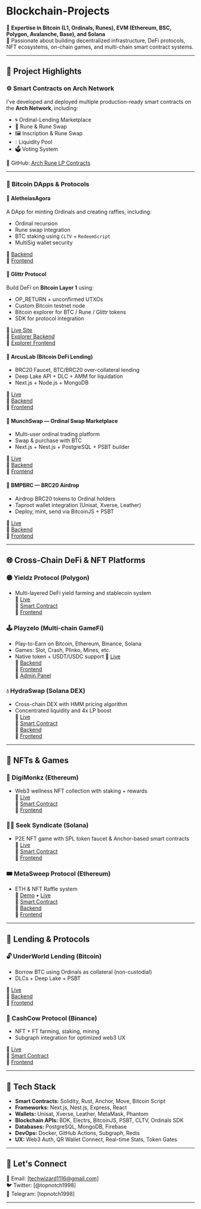 # Blockchain-Projects

🔗 **Expertise in Bitcoin (L1, Ordinals, Runes), EVM (Ethereum, BSC, Polygon, Avalanche, Base), and Solana**  
🧠 Passionate about building decentralized infrastructure, DeFi protocols, NFT ecosystems, on-chain games, and multi-chain smart contract systems.

---

## 🚀 Project Highlights

### ⚙️ Smart Contracts on Arch Network

I’ve developed and deployed multiple production-ready smart contracts on the **Arch Network**, including:

- 🌀 Ordinal-Lending Marketplace
- 🔁 Rune & Rune Swap
- 🖼️ Inscription & Rune Swap
- 💧 Liquidity Pool
- 🗳️ Voting System

🔗 GitHub: [Arch Rune LP Contracts](https://github.com/topnotch1998/Arch-Rune-LP)

---

### 🧱 Bitcoin DApps & Protocols

#### 🛒 AletheiasAgora
A DApp for minting Ordinals and creating raffles, including:
- Ordinal recursion
- Rune swap integration
- BTC staking using `CLTV` + `RedeemScript`
- MultiSig wallet security

🔗 [Backend](https://github.com/topnotch1998/COVault-App/tree/master/multisig-wallet)  
🔗 [Frontend](https://github.com/topnotch1998/COVault-App/tree/master/multisig-wallet-fe)

#### 🧪 Glittr Protocol
Build DeFi on **Bitcoin Layer 1** using:
- OP_RETURN + unconfirmed UTXOs
- Custom Bitcoin testnet node
- Bitcoin explorer for BTC / Rune / Glittr tokens
- SDK for protocol integration

🔗 [Live Site](https://glittr.fi)  
🔗 [Explorer Backend](https://github.com/topnotch1998/BTC-RPC-Explorer)  
🔗 [Explorer Frontend](https://github.com/topnotch1998/BTC-RPC-Explorer/tree/master/views)

#### 💸 ArcusLab (Bitcoin DeFi Lending)
- BRC20 Faucet, BTC/BRC20 over-collateral lending
- Deep Lake API + DLC + AMM for liquidation
- Next.js + Node.js + MongoDB

🔗 [Live](https://arcusbtc.com)  
🔗 [Backend](https://github.com/ArcusBTC/arcus-app)  
🔗 [Frontend](https://github.com/ArcusBTC/ArcusLab-FE)

#### 🔁 MunchSwap — Ordinal Swap Marketplace
- Multi-user ordinal trading platform
- Swap & purchase with BTC
- Next.js + Nest.js + PostgreSQL + PSBT builder

🔗 [Live](https://munchswap.xyz)  
🔗 [Backend](https://github.com/topnotch1998/swap-apis)  
🔗 [Frontend](https://github.com/topnotch1998/munchswap)

#### 🎁 BMPBRC — BRC20 Airdrop
- Airdrop BRC20 tokens to Ordinal holders
- Taproot wallet integration (Unisat, Xverse, Leather)
- Deploy, mint, send via BitcoinJS + PSBT

🔗 [Live](https://bmpbrc.com)  
🔗 [Backend](https://github.com/topnotch1998/BRC20-withdraw-Backend)  
🔗 [Frontend](https://github.com/topnotch1998/BRC20-Withdraw-Unisat)

---

## 🌐 Cross-Chain DeFi & NFT Platforms

### 🟣 Yieldz Protocol (Polygon)
- Multi-layered DeFi yield farming and stablecoin system  
🔗 [Live](https://yieldzprotocol.com)  
🔗 [Smart Contract](https://github.com/topnotch1998/360-Defi-SmartContract)  
🔗 [Frontend](https://github.com/topnotch1998/Yieldz-Defi-Frontend)

### 🕹️ Playzelo (Multi-chain GameFi)
- Play-to-Earn on Bitcoin, Ethereum, Binance, Solana  
- Games: Slot, Crash, Plinko, Mines, etc.  
- Native token + USDT/USDC support
🔗 [Live](https://playzelo.xyz)  
🔗 [Backend](https://github.com/topnotch1998/scissors/tree/master/backend)  
🔗 [Frontend](https://github.com/topnotch1998/scissors/tree/master/frontend)  
🔗 [Admin Panel](https://github.com/topnotch1998/scissors/tree/master/admin)

### 💧 HydraSwap (Solana DEX)
- Cross-chain DEX with HMM pricing algorithm  
- Concentrated liquidity and 4x LP boost  
🔗 [Live](https://hydraswap.io)  
🔗 [Smart Contract](https://github.com/topnotch1998/hydra-Defi-SC)  
🔗 [Backend](https://github.com/topnotch1998/hydra-Defi-BE)  
🔗 [Frontend](https://github.com/topnotch1998/hydra-Defi-FE)

---

## 🧬 NFTs & Games

### 🙏 DigiMonkz (Ethereum)
- Web3 wellness NFT collection with staking + rewards  
🔗 [Live](https://digimonkz.com)  
🔗 [Smart Contract](https://github.com/topnotch1998/DigiMonkz-Staking)  
🔗 [Frontend](https://github.com/topnotch1998/DigiMokz-Frontend)

### 🧙‍♂️ Seek Syndicate (Solana)
- P2E NFT game with SPL token faucet & Anchor-based smart contracts  
🔗 [Live](https://www.seekersyndicate.com)  
🔗 [Smart Contract](https://github.com/topnotch1998/SPLFaucetSmartContract)  
🔗 [Frontend](https://github.com/topnotch1998/SOLFaucetFE)

### 🎟️ MetaSweep Protocol (Ethereum)
- ETH & NFT Raffle system  
🔗 [Demo](https://metasweep.io) • [Live](https://metawin.com)  
🔗 [Smart Contract](https://github.com/topnotch1998/RaffleSmartContract)  
🔗 [Backend](https://github.com/topnotch1998/RaffleBackend)  
🔗 [Frontend](https://github.com/topnotch1998/RaffleProject)

---

## 🏦 Lending & Protocols

### 🔓 UnderWorld Lending (Bitcoin)
- Borrow BTC using Ordinals as collateral (non-custodial)  
- DLCs + Deep Lake + PSBT

🔗 [Live](https://degens.fi)  
🔗 [Backend](https://github.com/topnotch1998/BTC-NFT-Lending-BE)  
🔗 [Frontend](https://github.com/topnotch1998/BTC-NFT-Lending)
### 🐄 CashCow Protocol (Binance)
- NFT + FT farming, staking, mining  
- Subgraph integration for optimized web3 UX

🔗 [Live](https://cashcowprotocol.com)  
🔗 [Smart Contract](https://github.com/topnotch1998/CashCowBackEnd-Solidity-)  
🔗 [Frontend](https://github.com/topnotch1998/CashCowFrontEnd)

---

## 🧰 Tech Stack

- **Smart Contracts:** Solidity, Rust, Anchor, Move, Bitcoin Script  
- **Frameworks:** Next.js, Nest.js, Express, React  
- **Wallets:** Unisat, Xverse, Leather, MetaMask, Phantom  
- **Blockchain APIs:** BDK, Electrs, BitcoinJS, PSBT, CLTV, Ordinals SDK  
- **Databases:** PostgreSQL, MongoDB, Firebase  
- **DevOps:** Docker, GitHub Actions, Subgraph, Redis  
- **UX:** Web3 Auth, QR Wallet Connect, Real-time Stats, Token Gates

---

## 💼 Let's Connect

📧 Email: [techwizard1116@gmail.com]  
🐦 Twitter: [@topnotch1998]  
💬 Telegram: [topnotch1998]

---
